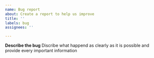 ```yaml
---
name: Bug report
about: Create a report to help us improve
title: ''
labels: bug
assignees: ''

---
```


**Describe the bug**
Discribe what happend as clearly as it is possible and provide every important information
